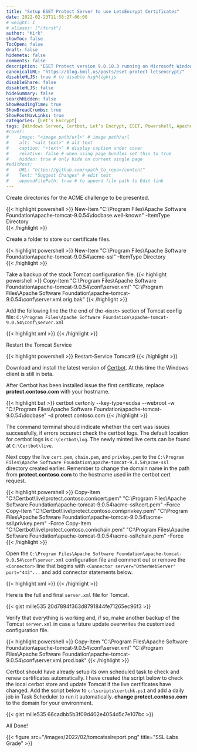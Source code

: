 ```yaml
---
title: "Setup ESET Protect Server to use LetsEncrypt Certificates"
date: 2022-02-23T11:58:27-06:00
# weight: 1
# aliases: ["/first"]
author: "Kirk"
showToc: false
TocOpen: false
draft: false
hidemeta: false
comments: false
description: "ESET Protect version 9.0.10.3 running on Microsoft Windows Server 2019"
canonicalURL: "https://blog.kmil.us/posts/eset-protect-letsencrypt/"
disableHLJS: true # to disable highlightjs
disableShare: false
disableHLJS: false
hideSummary: false
searchHidden: false
ShowReadingTime: true
ShowBreadCrumbs: true
ShowPostNavLinks: true
categories: [Let’s Encrypt]
tags: [Windows Server, Certbot, Let’s Encrypt, ESET, Powershell, Apache Tomcat, SSL]
#cover:
#    image: "<image path/url>" # image path/url
#    alt: "<alt text>" # alt text
#    caption: "<text>" # display caption under cover
#    relative: false # when using page bundles set this to true
#    hidden: true # only hide on current single page
#editPost:
#    URL: "https://github.com/<path_to_repo>/content"
#    Text: "Suggest Changes" # edit text
#    appendFilePath: true # to append file path to Edit link
---
```

Create directories for the ACME challenge to be presented.

{{< highlight powershell >}}
New-Item "C:\Program Files\Apache Software Foundation\apache-tomcat-9.0.54\docbase\.well-known" -ItemType Directory  
{{< /highlight >}}

Create a folder to store our certificate files.

{{< highlight powershell >}}
New-Item "C:\Program Files\Apache Software Foundation\apache-tomcat-9.0.54\acme-ssl" -ItemType Directory  
{{< /highlight >}}

Take a backup of the stock Tomcat configuration file.
{{< highlight powershell >}}
Copy-Item "C:\Program Files\Apache Software Foundation\apache-tomcat-9.0.54\conf\server.xml" "C:\Program Files\Apache Software Foundation\apache-tomcat-9.0.54\conf\server.xml.orig.bak"
{{< /highlight >}}

Add the following line the the end of the `<Host>` section of Tomcat config file: `C:\Program Files\Apache Software Foundation\apache-tomcat-9.0.54\conf\server.xml`

{{< highlight xml >}}
<Context docBase="C:\Program Files\Apache Software Foundation\apache-tomcat-9.0.54\docbase\.well-known" path="/.well-known" />
{{< /highlight >}}

Restart the Tomcat Service

{{< highlight powershell >}}
Restart-Service Tomcat9
{{< /highlight >}}

Download and install the latest version of [Certbot](https://certbot.eff.org). At this time the Windows client is still in beta. 

After Certbot has been installed issue the first certificate, replace **protect.contoso.com** with your hostname. 

{{< highlight bat >}}
certbot certonly --key-type=ecdsa --webroot -w "C:\Program Files\Apache Software Foundation\apache-tomcat-9.0.54\docbase" -d protect.contoso.com
{{< /highlight >}}

The command terminal should indicate whether the cert was issues successfully, if errors occurect check the certbot logs. The default location for certbot logs is `C:\Certbot\log`. The newly minted live certs can be found at `C:\Certbot\live`.

Next copy the live `cert.pem`, `chain.pem`, and `privkey.pem` to the `C:\Program Files\Apache Software Foundation\apache-tomcat-9.0.54\acme-ssl` directory created earlier. Remember to change the domain name in the path from **protect.contoso.com** to the hostname used in the certbot cert request.

{{< highlight powershell >}}
Copy-Item "C:\Certbot\live\protect.contoso.com\cert.pem" "C:\Program Files\Apache Software Foundation\apache-tomcat-9.0.54\acme-ssl\cert.pem" -Force
Copy-Item "C:\Certbot\live\protect.contoso.com\privkey.pem" "C:\Program Files\Apache Software Foundation\apache-tomcat-9.0.54\acme-ssl\privkey.pem" -Force
Copy-Item "C:\Certbot\live\protect.contoso.com\chain.pem" "C:\Program Files\Apache Software Foundation\apache-tomcat-9.0.54\acme-ssl\chain.pem" -Force
{{< /highlight >}}

Open the `C:\Program Files\Apache Software Foundation\apache-tomcat-9.0.54\conf\server.xml` configuration file and comment out or remove the `<Connector>` line that begins with `<Connector server="OtherWebServer" port="443"...` and add connector statements below.

{{< highlight xml >}}
<Connector server="OtherWebServer" port="443" protocol="org.apache.coyote.http11.Http11NioProtocol" maxThreads="150" SSLEnabled="true" secure="true" scheme="https">
    <SSLHostConfig protocols="TLSv1.2,TLSv1.3" honorCipherOrder="true" clientAuth="false" ciphers="TLS_AES_256_GCM_SHA384, TLS_CHACHA20_POLY1305_SHA256, TLS_AES_128_GCM_SHA256, TLS_ECDHE_RSA_WITH_AES_256_GCM_SHA384, TLS_DHE_RSA_WITH_AES_256_GCM_SHA384, TLS_ECDHE_ECDSA_WITH_AES_256_GCM_SHA384, TLS_ECDHE_ECDSA_WITH_AES_128_GCM_SHA256, TLS_ECDHE_RSA_WITH_AES_128_GCM_SHA256, TLS_DHE_RSA_WITH_AES_128_GCM_SHA256, TLS_ECDHE_ECDSA_WITH_CHACHA20_POLY1305_SHA256, TLS_ECDHE_RSA_WITH_CHACHA20_POLY1305_SHA256">
            <Certificate certificateFile="acme-ssl\cert.pem" certificateKeyFile="acme-ssl\privkey.pem" certificateChainFile="acme-ssl\chain.pem" />
    </SSLHostConfig>
</Connector>
{{< /highlight >}}

Here is the full and final `server.xml` file for Tomcat. 

{{< gist mille535 20d7894f363d8791844fe71265ec96f3 >}}

Verify that everything is working and, if so, make another backup of the Tomcat `server.xml` in case a future update overwrites the customized configuration file. 

{{< highlight powershell >}}
Copy-Item "C:\Program Files\Apache Software Foundation\apache-tomcat-9.0.54\conf\server.xml" "C:\Program Files\Apache Software Foundation\apache-tomcat-9.0.54\conf\server.xml.prod.bak"
{{< /highlight >}}

Certbot should have already setup its own scheduled task to check and renew certificates automatically. I have created the script below to check the local cerbot store and update Tomcat if the live certificates have changed. Add the script below to `c:\scripts\certchk.ps1` and add a daily job in Task Scheduler to run it automatically. **change protect.contoso.com** to the domain for your environment. 

{{< gist mille535 66cadbb5b3f09d402e4054d5c7e107bc >}}

All Done!

{{< figure src="/images/2022/02/tomcatsslreport.png" title="SSL Labs Grade" >}}